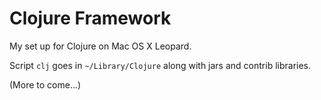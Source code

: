 Clojure Framework
=================

My set up for Clojure on Mac OS X Leopard.

Script `clj` goes in `~/Library/Clojure` along with jars and contrib libraries.

(More to come...)
